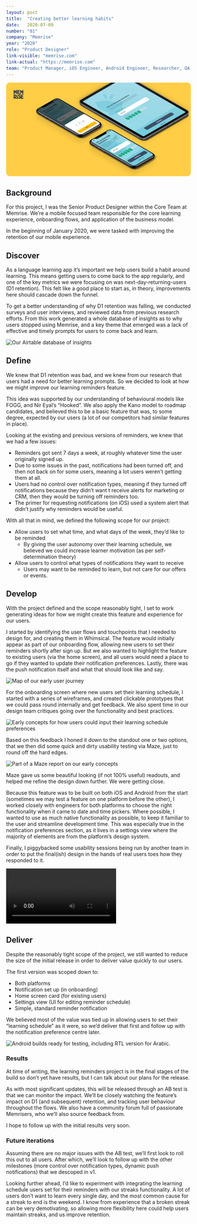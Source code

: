 ```yaml
---
layout: post
title:  "Creating better learning habits"
date:   2020-07-09
number: "01"
company: "Memrise"
year: "2020"
role: "Product Designer"
link-visible: "memrise.com"
link-actual: "https://memrise.com"
team: "Product Manager, iOS Engineer, Android Engineer, Researcher, QA, Product Designer"
---
```


<div class="case-study--image header"><img src="/assets/img/case-studies/memrise-header.jpg" alt="Android builds ready for testing, including RTL version for Arabic."></div>

## Background

For this project, I was the Senior Product Designer within the Core Team at Memrise. We’re a mobile focused team responsible for the core learning experience, onboarding flows, and application of the business model.

In the beginning of January 2020, we were tasked with improving the retention of our mobile experience.


## Discover

As a language learning app it’s important we help users build a habit around learning. This means getting users to come back to the app regularly, and one of the key metrics we were focusing on was next-day-returning-users (D1 retention). This felt like a good place to start as, in theory, improvements here should cascade down the funnel.

To get a better understanding of why D1 retention was falling, we conducted surveys and user interviews, and reviewed data from previous research efforts. From this work generated a whole database of insights as to why users stopped using Memrise, and a key theme that emerged was a lack of effective and timely prompts for users to come back and learn.


<div class="case-study--image"><img src="https://paper-attachments.dropbox.com/s_89624307E7F793CC850C5B2F4700A293FF1664ECDE638D6D7789A6E52A17F9DA_1590997767380_airtable.com_tbleU93m20M1Tq7Oa_viwScTYgU83I4ZDIRLaptop+with+HiDPI+screen.png" alt="Our Airtable database of insights"></div>

## Define

We knew that D1 retention was bad, and we knew from our research that users had a need for better learning prompts. So we decided to look at how we might improve our learning reminders feature.

This idea was supported by our understanding of behavioural models like FOGG, and Nir Eyal’s “Hooked”. We also apply the Kano model to roadmap candidates, and believed this to be a basic feature that was, to some degree, expected by our users (a lot of our competitors had similar features in place).

Looking at the existing and previous versions of reminders, we knew that we had a few issues:


- Reminders got sent 7 days a week, at roughly whatever time the user originally signed up.
- Due to some issues in the past, notifications had been turned off, and then not back on for some users, meaning a lot users weren’t getting them at all.
- Users had no control over notification types, meaning if they turned off notifications because they didn’t want t receive alerts for marketing or CRM, then they would be turning off reminders too.
- The primer for requesting notifications (on iOS) used a system alert that didn’t justify why reminders would be useful.

With all that in mind, we defined the following scope for our project:


- Allow users to set what time, and what days of the week, they’d like to be reminded
    - By giving the user autonomy over their learning schedule, we believed we could increase learner motivation (as per self-determination theory)
- Allow users to control what types of notifications they want to receive
    - Users may want to be reminded to learn, but not care for our offers or events.


## Develop

With the project defined and the scope reasonably tight, I set to work generating ideas for how we might create this feature and experience for our users.

I started by identifying the user flows and touchpoints that I needed to design for, and creating them in Whimsical. The feature would initially appear as part of our onboarding flow, allowing new users to set their reminders shortly after sign up. But we also wanted to highlight the feature to existing users (via the home screen), and all users would need a place to go if they wanted to update their notification preferences. Lastly, there was the push notification itself and what that should look like and say.

<div class="case-study--image"><img src="https://paper-attachments.dropbox.com/s_89624307E7F793CC850C5B2F4700A293FF1664ECDE638D6D7789A6E52A17F9DA_1590942645633_Screenshot+2020-05-31+at+17.30.34.png" alt="Map of our early user journey"></div>


For the onboarding screen where new users set their learning schedule, I started with a series of wireframes, and created clickable prototypes that we could pass round internally and get feedback. We also spent time in our design team critiques going over the functionality and best practices.

<div class="case-study--image"><img src="https://paper-attachments.dropbox.com/s_89624307E7F793CC850C5B2F4700A293FF1664ECDE638D6D7789A6E52A17F9DA_1590943545777_Screenshot+2020-05-31+at+17.45.32.png" alt="Early concepts for how users could input their learning schedule preferences"></div>


Based on this feedback I honed it down to the standout one or two options, that we then did some quick and dirty usability testing via Maze, just to round off the hard edges.

<div class="case-study--image"><img src="https://paper-attachments.dropbox.com/s_89624307E7F793CC850C5B2F4700A293FF1664ECDE638D6D7789A6E52A17F9DA_1590943737732_Screenshot+2020-05-31+at+17.48.45.png" alt="Part of a Maze report on our early concepts"></div>


Maze gave us some beautiful looking (if not 100% useful) readouts, and helped me refine the design down further. We were getting close.

Because this feature was to be built on both iOS and Android from the start (sometimes we may test a feature on one platform before the other), I worked closely with engineers for both platforms to choose the right functionality when it came to date and time pickers. Where possible, I wanted to use as much native functionality as possible, to keep it familiar to the user and streamline development time. This was especially true in the notification preferences section, as it lives in a settings view where the majority of elements are from the platform’s design system.

Finally, I piggybacked some usability sessions being run by another team in order to put the final(ish) design in the hands of real users toes how they responded to it.

<video controls>
  <source src="https://www.dropbox.com/s/a9c2c4bh6n7dcsq/learning%20reminders%20demo.mov" type="video/mov">
  Your browser does not support the video tag.
</video>

## Deliver

Despite the reasonably tight scope of the project, we still wanted to reduce the size of the initial release in order to deliver value quickly to our users.

The first version was scoped down to:


- Both platforms
- Notification set up (in onboarding)
- Home screen card (for existing users)
- Settings view (UI for editing reminder schedule)
- Simple, standard reminder notification

We believed most of the value was tied up in allowing users to set their “learning schedule” as it were, so we’d deliver that first and follow up with the notification preference centre later.

<div class="case-study--image"><img src="https://paper-attachments.dropbox.com/s_89624307E7F793CC850C5B2F4700A293FF1664ECDE638D6D7789A6E52A17F9DA_1590945256507_learning+reminders+android.png" alt="Android builds ready for testing, including RTL version for Arabic."></div>



### Results

At time of writing, the learning reminders project is in the final stages of the build so don’t yet have results, but I can talk about our plans for the release.

As with most significant updates, this will be released through an AB test is that we can monitor the impact. We’ll be closely watching the feature’s impact on D1 (and subsequent) retention, and tracking user behaviour throughout the flows. We also have a community forum full of passionate Memrisers, who we’ll also source feedback from.

I hope to follow up with the initial results very soon.


### Future iterations

Assuming there are no major issues with the AB test, we’ll first look to roll this out to all users. After which, we’ll look to follow up with the other milestones (more control over notification types, dynamic push notifications) that we descoped in v1.

Looking further ahead, I’d like to experiment with integrating the learning schedule users set for their reminders with our streaks functionality. A lot of users don’t want to learn every single day, and the most common cause for a streak to end is the weekend. I know from experience that a broken streak can be very demotivating, so allowing more flexibility here could help users maintain streaks, and us improve retention.

